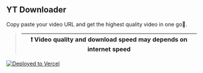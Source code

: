## YT Downloader
Copy paste your video URL and get the highest quality video in one go💯.

> | :exclamation:  Video quality and download speed may depends on internet speed   |
> |-----------------------------------------|

[![Deployed to Vercel](https://vercel.com/button)](https://yt-with-ease.onrender.com/)
